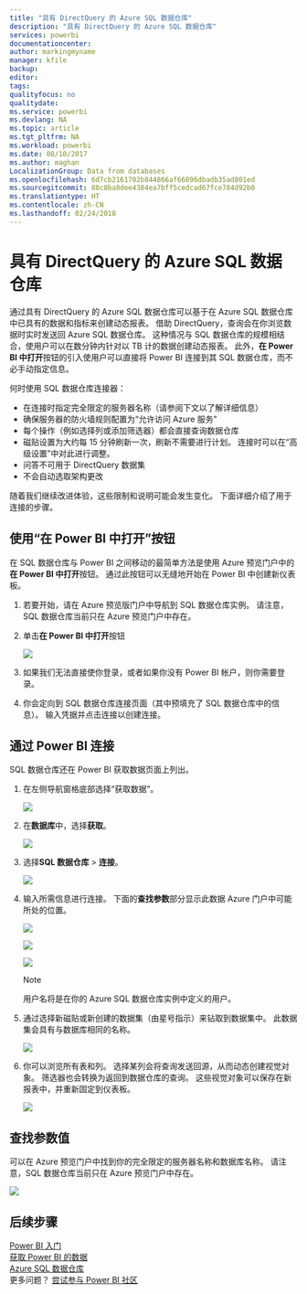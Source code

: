 ```yaml
---
title: "具有 DirectQuery 的 Azure SQL 数据仓库"
description: "具有 DirectQuery 的 Azure SQL 数据仓库"
services: powerbi
documentationcenter: 
author: markingmyname
manager: kfile
backup: 
editor: 
tags: 
qualityfocus: no
qualitydate: 
ms.service: powerbi
ms.devlang: NA
ms.topic: article
ms.tgt_pltfrm: NA
ms.workload: powerbi
ms.date: 08/10/2017
ms.author: maghan
LocalizationGroup: Data from databases
ms.openlocfilehash: 6d7cb2161702b844866af66896dbadb35ad801ed
ms.sourcegitcommit: 88c8ba8dee4384ea7bff5cedcad67fce784d92b0
ms.translationtype: HT
ms.contentlocale: zh-CN
ms.lasthandoff: 02/24/2018
---
```

# <a name="azure-sql-data-warehouse-with-directquery"></a>具有 DirectQuery 的 Azure SQL 数据仓库
通过具有 DirectQuery 的 Azure SQL 数据仓库可以基于在 Azure SQL 数据仓库中已具有的数据和指标来创建动态报表。 借助 DirectQuery，查询会在你浏览数据时实时发送回 Azure SQL 数据仓库。 这种情况与 SQL 数据仓库的规模相结合，使用户可以在数分钟内针对以 TB 计的数据创建动态报表。 此外，**在 Power BI 中打开**按钮的引入使用户可以直接将 Power BI 连接到其 SQL 数据仓库，而不必手动指定信息。

何时使用 SQL 数据仓库连接器：

* 在连接时指定完全限定的服务器名称（请参阅下文以了解详细信息）
* 确保服务器的防火墙规则配置为“允许访问 Azure 服务”
* 每个操作（例如选择列或添加筛选器）都会直接查询数据仓库
* 磁贴设置为大约每 15 分钟刷新一次，刷新不需要进行计划。  连接时可以在“高级设置”中对此进行调整。
* 问答不可用于 DirectQuery 数据集
* 不会自动选取架构更改

随着我们继续改进体验，这些限制和说明可能会发生变化。 下面详细介绍了用于连接的步骤。

## <a name="using-the-open-in-power-bi-button"></a>使用“在 Power BI 中打开”按钮
在 SQL 数据仓库与 Power BI 之间移动的最简单方法是使用 Azure 预览门户中的**在 Power BI 中打开**按钮。 通过此按钮可以无缝地开始在 Power BI 中创建新仪表板。

1. 若要开始，请在 Azure 预览版门户中导航到 SQL 数据仓库实例。 请注意，SQL 数据仓库当前只在 Azure 预览门户中存在。
2. 单击**在 Power BI 中打开**按钮
   
    ![](media/service-azure-sql-data-warehouse-with-direct-connect/openinpowerbi.png)
3. 如果我们无法直接使你登录，或者如果你没有 Power BI 帐户，则你需要登录。
4. 你会定向到 SQL 数据仓库连接页面（其中预填充了 SQL 数据仓库中的信息）。 输入凭据并点击连接以创建连接。

## <a name="connecting-through-power-bi"></a>通过 Power BI 连接
SQL 数据仓库还在 Power BI 获取数据页面上列出。 

1. 在左侧导航窗格底部选择“获取数据”。  
   
    ![](media/service-azure-sql-data-warehouse-with-direct-connect/getdatabutton.png)
2. 在**数据库**中，选择**获取**。
   
    ![](media/service-azure-sql-data-warehouse-with-direct-connect/databases.png)
3. 选择**SQL 数据仓库** \> **连接**。
   
    ![](media/service-azure-sql-data-warehouse-with-direct-connect/azuresqldatawarehouseconnect.png)
4. 输入所需信息进行连接。 下面的**查找参数**部分显示此数据 Azure 门户中可能所处的位置。
   
    ![](media/service-azure-sql-data-warehouse-with-direct-connect/servername.png)
   
    ![](media/service-azure-sql-data-warehouse-with-direct-connect/servernamewithadvanced.png)
   
    ![](media/service-azure-sql-data-warehouse-with-direct-connect/username.png)
   
   > [!NOTE]
   > 用户名将是在你的 Azure SQL 数据仓库实例中定义的用户。
   > 
   > 
5. 通过选择新磁贴或新创建的数据集（由星号指示）来钻取到数据集中。 此数据集会具有与数据库相同的名称。
   
    ![](media/service-azure-sql-data-warehouse-with-direct-connect/dataset2.png)
6. 你可以浏览所有表和列。 选择某列会将查询发送回源，从而动态创建视觉对象。 筛选器也会转换为返回到数据仓库的查询。 这些视觉对象可以保存在新报表中，并重新固定到仪表板。
   
    ![](media/service-azure-sql-data-warehouse-with-direct-connect/explore3.png)

## <a name="finding-parameter-values"></a>查找参数值
可以在 Azure 预览门户中找到你的完全限定的服务器名称和数据库名称。 请注意，SQL 数据仓库当前只在 Azure 预览门户中存在。

![](media/service-azure-sql-data-warehouse-with-direct-connect/azureportal.png)

## <a name="next-steps"></a>后续步骤
[Power BI 入门](service-get-started.md)  
[获取 Power BI 的数据](service-get-data.md)  
[Azure SQL 数据仓库](https://azure.microsoft.com/en-us/documentation/services/sql-data-warehouse/)  
更多问题？ [尝试参与 Power BI 社区](http://community.powerbi.com/)

